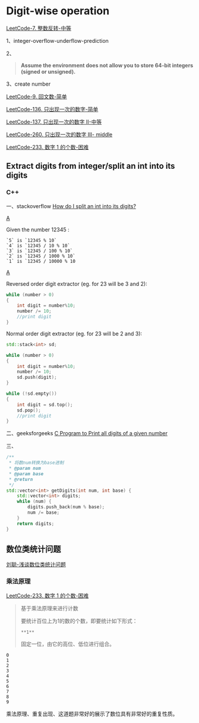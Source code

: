 # Digit-wise operation



[LeetCode-7. 整数反转-中等](https://leetcode.cn/problems/reverse-integer/) 

1、integer-overflow-underflow-prediction

2、

> **Assume the environment does not allow you to store 64-bit integers (signed or unsigned).**

3、create number

[LeetCode-9. 回文数-简单](https://leetcode.cn/problems/palindrome-number/) 

[LeetCode-136. 只出现一次的数字-简单](https://leetcode.cn/problems/single-number/) 

[LeetCode-137. 只出现一次的数字 II-中等](https://leetcode.cn/problems/single-number-ii/) 

[LeetCode-260. 只出现一次的数字 III- middle](https://leetcode.cn/problems/single-number-iii/) 

[LeetCode-233. 数字 1 的个数-困难](https://leetcode.cn/problems/number-of-digit-one/) 



## Extract digits from integer/split an int into its digits

### C++

一、stackoverflow [How do I split an int into its digits?](https://stackoverflow.com/questions/4261589/how-do-i-split-an-int-into-its-digits)

[A](https://stackoverflow.com/a/4261638)

Given the number 12345 :

```
`5` is `12345 % 10`
`4` is `12345 / 10 % 10`
`3` is `12345 / 100 % 10`
`2` is `12345 / 1000 % 10`
`1` is `12345 / 10000 % 10
```

[A](https://stackoverflow.com/a/4261624)

Reversed order digit extractor (eg. for 23 will be 3 and 2):

```cpp
while (number > 0)
{
    int digit = number%10;
    number /= 10;
    //print digit
}
```

Normal order digit extractor (eg. for 23 will be 2 and 3):

```cpp
std::stack<int> sd;

while (number > 0)
{
    int digit = number%10;
    number /= 10;
    sd.push(digit);
}

while (!sd.empty())
{
    int digit = sd.top();
    sd.pop();
    //print digit
}
```

二、geeksforgeeks [C Program to Print all digits of a given number](https://www.geeksforgeeks.org/c-program-to-print-all-digits-of-a-given-number/)



三、

```c++
/**
 * 将数num转换为base进制
 * @param num 
 * @param base 
 * @return 
 */
std::vector<int> getDigits(int num, int base) {
    std::vector<int> digits;
    while (num) {
        digits.push_back(num % base);
        num /= base;
    }
    return digits;
}

```



## 数位类统计问题

[刘聪-浅谈数位类统计问题](https://www.gydoc.com/p-5722.html)  

### 乘法原理

[LeetCode-233. 数字 1 的个数-困难](https://leetcode.cn/problems/number-of-digit-one/) 

> 基于乘法原理来进行计数
>
> 要统计百位上为1的数的个数，即要统计如下形式：
>
> ```
> **1**
> ```
>
> 固定一位，由它的高位、低位进行组合。
>
> 

```
0
1
2
3
4
5
6
7
8
9
```

乘法原理、重复出现、这道题非常好的展示了数位具有非常好的重复性质。

